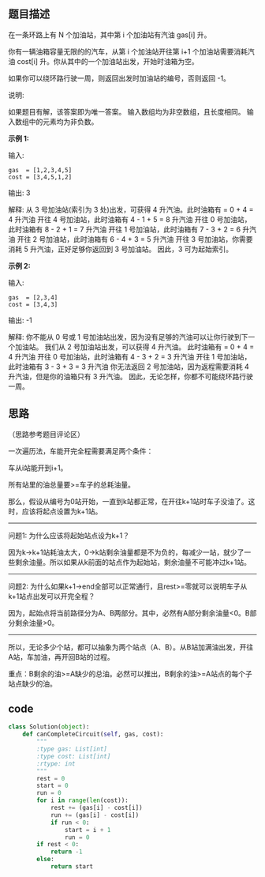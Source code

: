 ## 题目描述

在一条环路上有 N 个加油站，其中第 i 个加油站有汽油 gas[i] 升。

你有一辆油箱容量无限的的汽车，从第 i 个加油站开往第 i+1 个加油站需要消耗汽油 cost[i] 升。你从其中的一个加油站出发，开始时油箱为空。

如果你可以绕环路行驶一周，则返回出发时加油站的编号，否则返回 -1。

说明: 

如果题目有解，该答案即为唯一答案。
输入数组均为非空数组，且长度相同。
输入数组中的元素均为非负数。

**示例 1:**

输入: 

    gas  = [1,2,3,4,5]  
    cost = [3,4,5,1,2]

输出: 3

解释:
从 3 号加油站(索引为 3 处)出发，可获得 4 升汽油。此时油箱有 = 0 + 4 = 4 升汽油
开往 4 号加油站，此时油箱有 4 - 1 + 5 = 8 升汽油
开往 0 号加油站，此时油箱有 8 - 2 + 1 = 7 升汽油
开往 1 号加油站，此时油箱有 7 - 3 + 2 = 6 升汽油
开往 2 号加油站，此时油箱有 6 - 4 + 3 = 5 升汽油
开往 3 号加油站，你需要消耗 5 升汽油，正好足够你返回到 3 号加油站。
因此，3 可为起始索引。

**示例 2:**

输入:
 
    gas  = [2,3,4]
    cost = [3,4,3]

输出: -1

解释:
你不能从 0 号或 1 号加油站出发，因为没有足够的汽油可以让你行驶到下一个加油站。
我们从 2 号加油站出发，可以获得 4 升汽油。 此时油箱有 = 0 + 4 = 4 升汽油
开往 0 号加油站，此时油箱有 4 - 3 + 2 = 3 升汽油
开往 1 号加油站，此时油箱有 3 - 3 + 3 = 3 升汽油
你无法返回 2 号加油站，因为返程需要消耗 4 升汽油，但是你的油箱只有 3 升汽油。
因此，无论怎样，你都不可能绕环路行驶一周。

## 思路

（思路参考题目评论区）

一次遍历法，车能开完全程需要满足两个条件：

车从i站能开到i+1。

所有站里的油总量要>=车子的总耗油量。

那么，假设从编号为0站开始，一直到k站都正常，在开往k+1站时车子没油了。这时，应该将起点设置为k+1站。

---------

问题1: 为什么应该将起始站点设为k+1？

因为k->k+1站耗油太大，0->k站剩余油量都是不为负的，每减少一站，就少了一些剩余油量。所以如果从k前面的站点作为起始站，剩余油量不可能冲过k+1站。

-------

问题2: 为什么如果k+1->end全部可以正常通行，且rest>=零就可以说明车子从k+1站点出发可以开完全程？

因为，起始点将当前路径分为A、B两部分。其中，必然有A部分剩余油量<0。B部分剩余油量>0。

--------

所以，无论多少个站，都可以抽象为两个站点（A、B）。从B站加满油出发，开往A站，车加油，再开回B站的过程。

重点：B剩余的油>=A缺少的总油。必然可以推出，B剩余的油>=A站点的每个子站点缺少的油。

## code

```python
class Solution(object):
    def canCompleteCircuit(self, gas, cost):
        """
        :type gas: List[int]
        :type cost: List[int]
        :rtype: int
        """
        rest = 0
        start = 0
        run = 0
        for i in range(len(cost)):
            rest += (gas[i] - cost[i])
            run += (gas[i] - cost[i])
            if run < 0:
                start = i + 1
                run = 0
        if rest < 0:
            return -1
        else:
            return start

```